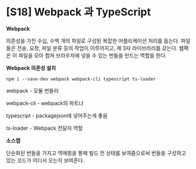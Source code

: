 # \[S18] Webpack 과 TypeScript

**Webpack**

의존성을 가진 수십, 수백 개의 파일로 구성된 복잡한 어플리케이션 처리를 돕는다. 파일들은 전송, 요청, 파일 분류 등의 작업이 이루어지고, 제 3자 라이브러리를 갖는다. 웹팩은 이 파일을 모아 합쳐 브라우저에 넣을 수 있는 번들을 만드는 역할을 한다.

**Webpack 의존성 설치**

```tsx
npm i --save-dev webpack webpack-cli typescript ts-loader
```

webpack - 모듈 번들러

webpack-cli - webpack의 파트너

typescript - packagejson에 넣어주는게 좋음

ts-loader - Webpack 전달자 역할

**소스맵**

단순화된 번들을 가지고 역매핑을 통해 빌드 전 상태를 보여줌으로써 번들을 구성하고 있는 코드가 어디서 오는지 보여준다.
